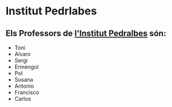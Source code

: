 # Institut Pedrlabes
## Els Professors de [l'Institut Pedralbes](https://www.institutpedralbes.cat) són:
- Toni
- Alvaro
- Sergi
- Ermengol
- Pol
- Susana
- Antonio
- Francisco
- Carlos
